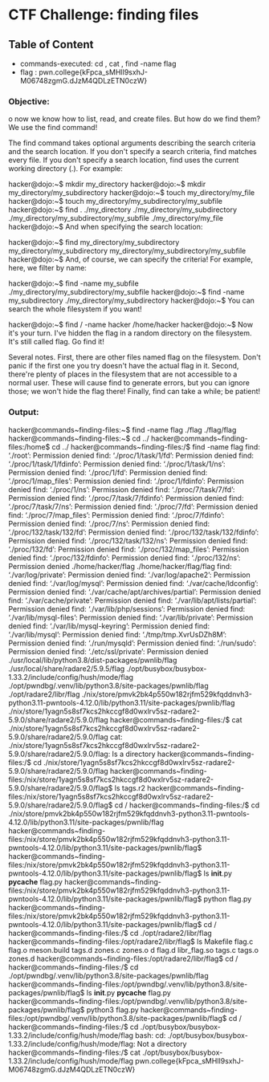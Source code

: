 # CTF Challenge: finding files

## Table of Content

- commands-executed: cd , cat , find -name flag
- flag : pwn.college{kFpca_sMHlI9sxhJ-M06748zgmG.dJzM4QDLzETN0czW}


### Objective:
o now we know how to list, read, and create files. But how do we find them? We use the find command!

The find command takes optional arguments describing the search criteria and the search location. If you don't specify a search criteria, find matches every file. If you don't specify a search location, find uses the current working directory (.). For example:

hacker@dojo:~$ mkdir my_directory
hacker@dojo:~$ mkdir my_directory/my_subdirectory
hacker@dojo:~$ touch my_directory/my_file
hacker@dojo:~$ touch my_directory/my_subdirectory/my_subfile
hacker@dojo:~$ find
.
./my_directory
./my_directory/my_subdirectory
./my_directory/my_subdirectory/my_subfile
./my_directory/my_file
hacker@dojo:~$
And when specifying the search location:

hacker@dojo:~$ find my_directory/my_subdirectory
my_directory/my_subdirectory
my_directory/my_subdirectory/my_subfile
hacker@dojo:~$
And, of course, we can specify the criteria! For example, here, we filter by name:

hacker@dojo:~$ find -name my_subfile
./my_directory/my_subdirectory/my_subfile
hacker@dojo:~$ find -name my_subdirectory
./my_directory/my_subdirectory
hacker@dojo:~$
You can search the whole filesystem if you want!

hacker@dojo:~$ find / -name hacker
/home/hacker
hacker@dojo:~$
Now it's your turn. I've hidden the flag in a random directory on the filesystem. It's still called flag. Go find it!

Several notes. First, there are other files named flag on the filesystem. Don't panic if the first one you try doesn't have the actual flag in it. Second, there're plenty of places in the filesystem that are not accessible to a normal user. These will cause find to generate errors, but you can ignore those; we won't hide the flag there! Finally, find can take a while; be patient!


### Output:

hacker@commands~finding-files:~$ find -name flag
./flag
./flag/flag
hacker@commands~finding-files:~$ cd ../ 
hacker@commands~finding-files:/home$ cd ../
hacker@commands~finding-files:/$ find -name flag
find: ‘./root’: Permission denied
find: ‘./proc/1/task/1/fd’: Permission denied
find: ‘./proc/1/task/1/fdinfo’: Permission denied
find: ‘./proc/1/task/1/ns’: Permission denied
find: ‘./proc/1/fd’: Permission denied
find: ‘./proc/1/map_files’: Permission denied
find: ‘./proc/1/fdinfo’: Permission denied
find: ‘./proc/1/ns’: Permission denied
find: ‘./proc/7/task/7/fd’: Permission denied
find: ‘./proc/7/task/7/fdinfo’: Permission denied
find: ‘./proc/7/task/7/ns’: Permission denied
find: ‘./proc/7/fd’: Permission denied
find: ‘./proc/7/map_files’: Permission denied
find: ‘./proc/7/fdinfo’: Permission denied
find: ‘./proc/7/ns’: Permission denied
find: ‘./proc/132/task/132/fd’: Permission denied
find: ‘./proc/132/task/132/fdinfo’: Permission denied
find: ‘./proc/132/task/132/ns’: Permission denied
find: ‘./proc/132/fd’: Permission denied
find: ‘./proc/132/map_files’: Permission denied
find: ‘./proc/132/fdinfo’: Permission denied
find: ‘./proc/132/ns’: Permission denied
./home/hacker/flag
./home/hacker/flag/flag
find: ‘./var/log/private’: Permission denied
find: ‘./var/log/apache2’: Permission denied
find: ‘./var/log/mysql’: Permission denied
find: ‘./var/cache/ldconfig’: Permission denied
find: ‘./var/cache/apt/archives/partial’: Permission denied
find: ‘./var/cache/private’: Permission denied
find: ‘./var/lib/apt/lists/partial’: Permission denied
find: ‘./var/lib/php/sessions’: Permission denied
find: ‘./var/lib/mysql-files’: Permission denied
find: ‘./var/lib/private’: Permission denied
find: ‘./var/lib/mysql-keyring’: Permission denied
find: ‘./var/lib/mysql’: Permission denied
find: ‘./tmp/tmp.XvrUsDZh8M’: Permission denied
find: ‘./run/mysqld’: Permission denied
find: ‘./run/sudo’: Permission denied
find: ‘./etc/ssl/private’: Permission denied
./usr/local/lib/python3.8/dist-packages/pwnlib/flag
./usr/local/share/radare2/5.9.5/flag
./opt/busybox/busybox-1.33.2/include/config/hush/mode/flag
./opt/pwndbg/.venv/lib/python3.8/site-packages/pwnlib/flag
./opt/radare2/libr/flag
./nix/store/pmvk2bk4p550w182rjfm529kfqddnvh3-python3.11-pwntools-4.12.0/lib/python3.11/site-packages/pwnlib/flag
./nix/store/1yagn5s8sf7kcs2hkccgf8d0wxlrv5sz-radare2-5.9.0/share/radare2/5.9.0/flag
hacker@commands~finding-files:/$ cat ./nix/store/1yagn5s8sf7kcs2hkccgf8d0wxlrv5sz-radare2-5.9.0/share/radare2/5.9.0/flag
cat: ./nix/store/1yagn5s8sf7kcs2hkccgf8d0wxlrv5sz-radare2-5.9.0/share/radare2/5.9.0/flag: Is a directory
hacker@commands~finding-files:/$ cd ./nix/store/1yagn5s8sf7kcs2hkccgf8d0wxlrv5sz-radare2-5.9.0/share/radare2/5.9.0/flag
hacker@commands~finding-files:/nix/store/1yagn5s8sf7kcs2hkccgf8d0wxlrv5sz-radare2-5.9.0/share/radare2/5.9.0/flag$ ls
tags.r2
hacker@commands~finding-files:/nix/store/1yagn5s8sf7kcs2hkccgf8d0wxlrv5sz-radare2-5.9.0/share/radare2/5.9.0/flag$ cd /
hacker@commands~finding-files:/$ cd ./nix/store/pmvk2bk4p550w182rjfm529kfqddnvh3-python3.11-pwntools-4.12.0/lib/python3.11/site-packages/pwnlib/flag
hacker@commands~finding-files:/nix/store/pmvk2bk4p550w182rjfm529kfqddnvh3-python3.11-pwntools-4.12.0/lib/python3.11/site-packages/pwnlib/flag$ 
hacker@commands~finding-files:/nix/store/pmvk2bk4p550w182rjfm529kfqddnvh3-python3.11-pwntools-4.12.0/lib/python3.11/site-packages/pwnlib/flag$ ls
__init__.py  __pycache__  flag.py
hacker@commands~finding-files:/nix/store/pmvk2bk4p550w182rjfm529kfqddnvh3-python3.11-pwntools-4.12.0/lib/python3.11/site-packages/pwnlib/flag$ python flag.py
hacker@commands~finding-files:/nix/store/pmvk2bk4p550w182rjfm529kfqddnvh3-python3.11-pwntools-4.12.0/lib/python3.11/site-packages/pwnlib/flag$ cd /
hacker@commands~finding-files:/$ cd ./opt/radare2/libr/flag
hacker@commands~finding-files:/opt/radare2/libr/flag$ ls
Makefile  flag.c  flag.o        meson.build  tags.d  zones.c  zones.o
d         flag.d  libr_flag.so  tags.c       tags.o  zones.d
hacker@commands~finding-files:/opt/radare2/libr/flag$ cd /
hacker@commands~finding-files:/$ cd ./opt/pwndbg/.venv/lib/python3.8/site-packages/pwnlib/flag
hacker@commands~finding-files:/opt/pwndbg/.venv/lib/python3.8/site-packages/pwnlib/flag$ ls
__init__.py  __pycache__  flag.py
hacker@commands~finding-files:/opt/pwndbg/.venv/lib/python3.8/site-packages/pwnlib/flag$ python3 flag.py
hacker@commands~finding-files:/opt/pwndbg/.venv/lib/python3.8/site-packages/pwnlib/flag$ cd /
hacker@commands~finding-files:/$ cd ./opt/busybox/busybox-1.33.2/include/config/hush/mode/flag
bash: cd: ./opt/busybox/busybox-1.33.2/include/config/hush/mode/flag: Not a directory
hacker@commands~finding-files:/$ cat ./opt/busybox/busybox-1.33.2/include/config/hush/mode/flag
pwn.college{kFpca_sMHlI9sxhJ-M06748zgmG.dJzM4QDLzETN0czW}
